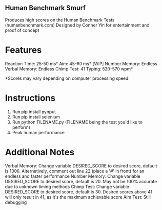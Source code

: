 ## Human Benchmark Smurf
Produces high scores on the Human Benchmark Tests (humanbenchmark.com)
Designed by Conner Yin for entertainment and proof of concept

# Features
Reaction Time: 25-50 ms*
Aim: 45-60 ms* [WIP]
Number Memory: Endless
Verbal Memory: Endless
Chimp Test: 41
Typing: 520-570 wpm*

*Scores may vary depending on computer processing speed

# Instructions
1. Run pip install pynput
2. Run pip install selenium
3. Run python FILENAME.py (FILENAME being the test you'd like to perform)
4. Peak human performance

# Additional Notes
Verbal Memory: Change variable DESIRED_SCORE to desired score, default is 1000. Alternatively, comment out line 22 (place a '#' in front) for an endless and faster performance
Number Memory: Change variable DESIRED_SCORE to desired score, default is 20. May not be 100% accurate due to unknown timing methods
Chimp Test: Change variable DESIRED_SCORE to desired score, default is 30. Desired scores above 41 will only result in 41, as it's the maximum achievable score
Aim Test: Still debugging



